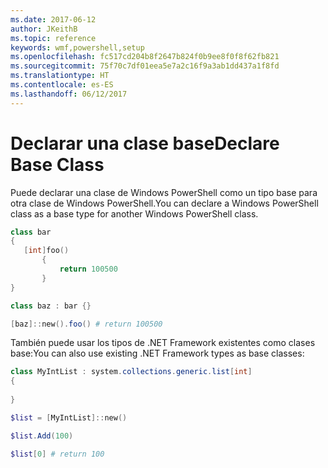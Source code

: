 ```yaml
---
ms.date: 2017-06-12
author: JKeithB
ms.topic: reference
keywords: wmf,powershell,setup
ms.openlocfilehash: fc517cd204b8f2647b824f0b9ee8f0f8f62fb821
ms.sourcegitcommit: 75f70c7df01eea5e7a2c16f9a3ab1dd437a1f8fd
ms.translationtype: HT
ms.contentlocale: es-ES
ms.lasthandoff: 06/12/2017
---
```

# <a name="declare-base-class"></a><span data-ttu-id="0cbfb-102">Declarar una clase base</span><span class="sxs-lookup"><span data-stu-id="0cbfb-102">Declare Base Class</span></span>
<span data-ttu-id="0cbfb-103">Puede declarar una clase de Windows PowerShell como un tipo base para otra clase de Windows PowerShell.</span><span class="sxs-lookup"><span data-stu-id="0cbfb-103">You can declare a Windows PowerShell class as a base type for another Windows PowerShell class.</span></span>

```PowerShell
class bar
{
   [int]foo() 
       {
           return 100500
       }
}

class baz : bar {}

[baz]::new().foo() # return 100500
```

<span data-ttu-id="0cbfb-104">También puede usar los tipos de .NET Framework existentes como clases base:</span><span class="sxs-lookup"><span data-stu-id="0cbfb-104">You can also use existing .NET Framework types as base classes:</span></span>

```PowerShell
class MyIntList : system.collections.generic.list[int]
{
    
}

$list = [MyIntList]::new()

$list.Add(100)

$list[0] # return 100
```

